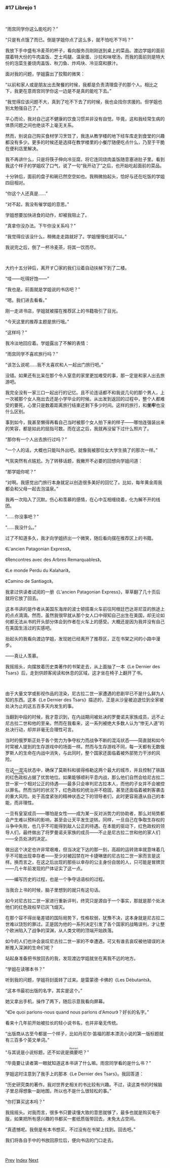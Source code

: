### #17 Librejo 1

&emsp;

“雨宫同学你这么能吃的？”

“只是有点饿了而已。倒是学姐你点了这么多，就不怕吃不下吗？”

我放下手中盛有冷麦茶的杯子，看向服务员刚刚送到桌上的菜品。渡边学姐的面前摆着特大份的牛肉盖饭、芝士鸡腿、温泉蛋、沙拉和味增汤，而我的面前则是特大份的泡菜生姜烧肉盖饭、秋刀鱼、炸鸡块、冷豆腐和豚汁。

面对我的问题，学姐露出了狡黠的微笑：

“以前和家人或是朋友出去聚餐的时候，我都是负责清理盘子的那个人。相比之下，我更在意雨宫同学你这一边是不是真的能吃下去。”

“我觉得应该问题不大，真到了吃不下去了的时候，我也会找你求援的。但学姐也别太勉强自己了。”

平心而论，我对自己这不健康的饮食习惯并非没有自觉。毕竟，这和我经常生病的体质问题之间也绝谈不上毫无关系。

然而，别说自己购买食材学习烹饪了，我连从教学楼的地下经车库走到食堂的兴趣都没有多少。更多的时候还是选择在教学楼里的小餐厅随便吃点什么，乃至于干脆在便利店里解决。

我不再讲什么，只是将筷子伸向冷豆腐，将它连同烧肉盖饭随意塞进肚子里。看到我这个样子的学姐叹了口气，说了一句“我开动了”之后，也开始吃起面前的菜品。

十分钟后，面前的盘子和碗已然空空如也。我稍微抬起头，恰好与还在吃饭的学姐四目相对。

“你这个人还真是……”

“对不起，我没有催学姐的意思。”

学姐想要加快进食的动作，却被我阻止了。

“真拿你没办法。下午你没关系吗？”

“我觉得应该没什么，稍微走走路就好了。学姐慢慢吃就可以。”

我说完之后，倒了一杯冷麦茶，将其一饮而尽。

&emsp;

大约十五分钟后，离开す〇家的我们沿着自动扶梯下到了二楼。

“哇——吃得好饱——”

“我也是。前面就是学姐说的书店吧？”

“嗯。我们进去看看。”

刚一走进书店，学姐就被摆在推荐区上的书籍吸引了目光。

“今天这里的推荐主题是旅行哦。”

“这样吗？”

我冷淡地回应着。学姐露出了不解的表情：

“雨宫同学不喜欢旅行吗？”

“该怎么说呢……我不太喜欢和人一起出门旅行吧。”

没错。如果还有比呆在那个令人窒息的家里更加难受的事，那一定是和家人出去旅游吧。

我完全没有一家三口一起出行的记忆。且不论连话都不和我说几句的那个男人，上一次被那个女人拖出去还是小学毕业的时候。从出发到返回的过程中，整个人都难受的要死，心里只是数着距离旅行结束还剩下多少时间。这样的旅行，和**坐牢**也没什么区别。

事到如今，我甚至懒得再看自己当时被那个女人拍下来的样子——哪怕连强装出来的笑容，都是如此的屈指可数。而在这之后，我就再没留下过什么照片了。

“那你有一个人出去旅行过吗？”

“一个人的话，大概也只能叫外出吧。就像我被那位女大学生搞了的那次一样。”

气氛突然有点尴尬。为了转移话题，我撇开不必要的回想向学姐问道：

“那学姐你呢？”

“对啊。我感觉出门旅行本身就足以创造很多美好的回忆了。比如，每年黄金周我都会和父母一起去泡温泉。”

我再一次陷入了沉默。伤心和羡慕的感情，在心中互相缠绕着，化为解不开的线团。

“……你没事吧？”

“……我没什么。”

过了不知道多久，我才向学姐挤出一个微笑，随后看向摆在推荐区上的书籍。

《L'ancien Patagonian Express》。

《Rencontres avec des Arbres Remarquables》。

《Le monde Perdu du Kalahari》。

《Camino de Santiago》。

我拿过供读者试阅的一册《L'ancien Patagonian Express》，草草翻了几十页后就将它放了回去。

这本书讲的是作者从美国东海岸的波士顿搭乘火车前往阿根廷巴达哥尼亚的旅途上的点点滴滴。然而，虽然我很早就从那个女人口中得知自己出生在美国，却无论如何都无法从书的开头部分体会到作者在火车上的感受。大概还是因为我并没有自己在美国生活过的实感吧。

抬起头的我看向渡边学姐，发现她已经离开了推荐区，正在书架之间的小路中漫步。

——真让人羡慕。

我摇摇头，向摆放着历史类著作的书架走去，从上面抽了一本《Le Dernier des Tsars》后，走到供顾客阅读和休息的区域，这才坐在椅子上翻开了书。

&emsp;

由于大量文学或影视作品的渲染，尼古拉二世一家遭遇的悲剧早已不是什么鲜为人知的东西。这本《Le Dernier des Tsars》描述的，正是从沙皇被迫退位到全家被处决为止的这五百多天内发生的事。

当翻到中段的时候，我才意识到，在内战期间被处决的罗曼诺夫家族成员，远不止尼古拉二世和他的至亲。然而在我看来，这一系列被绝大多数人认为“惨无人道”的处决行动，却并非毫无合理性可言。

当时的俄罗斯正处于各个势力为争夺权力而战争不断的混沌状态——简直就和如今时常被人提到的生存游戏中的场面一样。然而与生存游戏不同，每一天都有无数俄罗斯人的生命在内战中消失，与此同时，整个国家还面临着被外部势力干涉的风险。

在这一混沌状态中，确保了莫斯科和彼得格勒这两个最大的城市，并且控制了铁路的<ruby><rb>红色政权</rb><rt>Bolsheviks</rt></ruby>占据了优势地位。如果能够顺利平息内战，那么他们自然会给尼古拉二世一家一个相对公正的待遇——最多只会审判尼古拉本人，而他的子女并不会被控以罪名。然而当时的状况下，红色政权的统治并不稳固，甚至还面临着被刺客袭击的重大风险。处于高度紧张的精神状态之下的领导者们，此时更容易遵从自己的本能，而非理性。

一旦有皇室成员——哪怕是女性——成为某一反对派势力的协助者，那么对局势都会产生难以预料的影响，甚至会让天平发生逆转。同样，一旦自己在争取生存权的斗争中失败，也几乎不可能得到敌人公正的待遇。在本能的驱动下，红色政权的领导人们，最终做出了将罗曼诺夫家族的成员——不止是尼古拉二世和他的家人们——全员处决的决定。

做出这个决定也许非常艰难，但当决定下达的那一刻，高超的运转效率就意味着几乎不可能出现幸存者——至少对被囚禁在叶卡捷琳堡的尼古拉二世一家而言是这样。换而言之，在这之后出现的那些以幸存的公主身份自居的人，只可能是冒牌货——几十年前发现的尸体证实了这一点。

——编写历史的过程，也是一个争夺话语权的过程。

当我合上书的时候，脑子里想到的就只有这句话。

如今对尼古拉二世一家进行重新评判，终究只是源自于一个事实，那就是那个处决他们的红色政权早已灰飞烟灭。

在那个容不得丝毫差错的国际局势下，性格软弱，犹豫不决，这本身就是尼古拉二世难以饶恕的罪过。正是因为他的一系列决定引发了各个国家的战略误判，才让整个欧洲陷入了战争的深渊，从人类文明的顶端开始跌落。

如今的人们也许会哀叹尼古拉二世一家的不幸遭遇，可又有谁去哀叹被他错误的决断推入深渊的生命们呢？

站起身准备把书放回去的我，发现渡边学姐就坐在离我不远的地方。

“学姐在读哪本书？”

听到我的问题，学姐将封面转了过来。是雷蒙德·卡佛的《Les Débutants》。

“这本书最初出版的名字，其实是这个。”

她又拿出手机，操作了两下，随后示意我看向屏幕。

“《De quoi parlons-nous quand nous parlons d'Amour》？好长的名字。”

看来十几年前开始被拉长的轻小说书名，也并非毫无传统。

“出版商从古至今都是一个样子，比如丹尼尔·笛福的那本漂流小说的第一版标题就有三百多个英文单词。”

“与其说是小说标题，还不如说是<ruby><rb>摘要</rb><rt>Abstract</rt></ruby>吧？”

“毕竟要让读者第一眼就知道这本书讲了什么嘛。雨宫同学看的是什么书？”

学姐这时注意到了我手上的那本《Le Dernier des Tsars》。我回答道：

“历史研究类的著作。我对世界史相关的书比较有兴趣。不过，读这类书的时候脑子里总得想象一副地图，所以也不是什么很轻松的事。”

“你打算买这本吗？”

我摇摇头。对我而言，很多书只要读懂大致的意思就够了，最多也就是购买电子版，如果把所有感兴趣的书都买一套纸质版带回去，未免太占空间。

“真遗憾呢。我倒是有本书想买，不过没有在书架上找到。回去吧。”

我们将各自手中的书放回原位后，便向书店的门口走去。

&emsp;

[Prev](01-16.md) [Index](../index.md) [Next](01-18.md)
